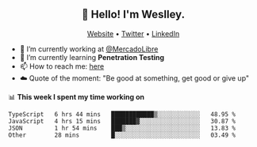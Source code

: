 <h2 align="center">👋 Hello! I'm Weslley.</h2>
<p align="center">
  <a href="http://weslleyneri.com.br">Website</a> •
  <a href="https://twitter.com/Weslley_Neri">Twitter</a> •
  <a href="https://www.linkedin.com/in/weslley-neri-3658908b">LinkedIn</a>
</p>


- 🔭 I’m currently working at [@MercadoLibre](https://github.com/mercadolibre)
- 🌱 I’m currently learning **Penetration Testing**
- 📫 How to reach me: [here](mailto:weslley39@gmail.com)
- ☁️ Quote of the moment: "Be good at something, get good or give up"

📊 **This week I spent my time working on**
<!--START_SECTION:waka-->

```text
TypeScript   6 hrs 44 mins   ████████████▒░░░░░░░░░░░░   48.95 %
JavaScript   4 hrs 15 mins   ███████▓░░░░░░░░░░░░░░░░░   30.87 %
JSON         1 hr 54 mins    ███▒░░░░░░░░░░░░░░░░░░░░░   13.83 %
Other        28 mins         █░░░░░░░░░░░░░░░░░░░░░░░░   03.49 %
```

<!--END_SECTION:waka-->

<!-- Inspired by https://github.com/gruselhaus/gruselhaus -->
